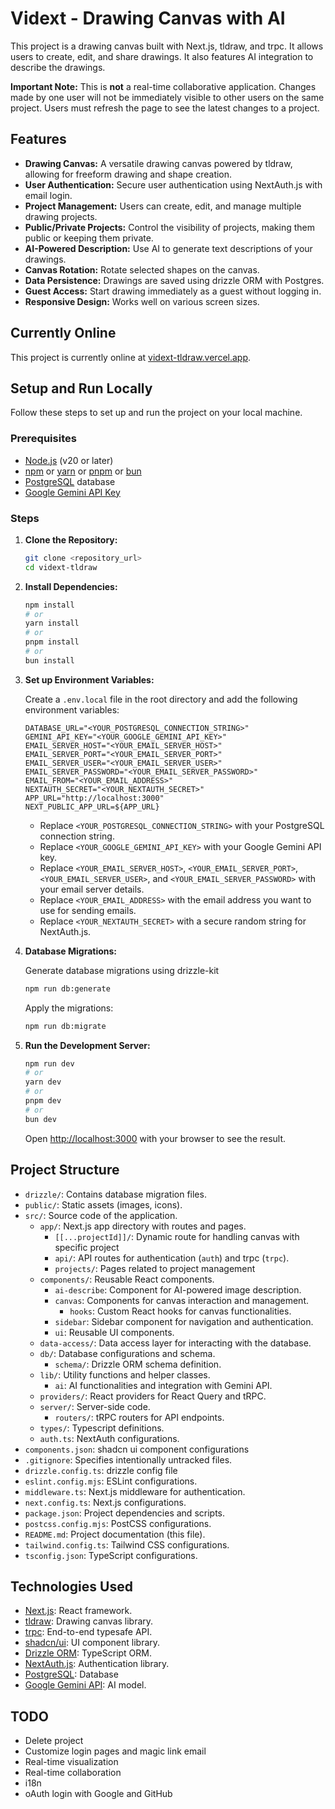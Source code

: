 # Vidext - Drawing Canvas with AI

This project is a drawing canvas built with Next.js, tldraw, and trpc. It allows users to create, edit, and share drawings. It also features AI integration to describe the drawings.

**Important Note:** This is **not** a real-time collaborative application. Changes made by one user will not be immediately visible to other users on the same project. Users must refresh the page to see the latest changes to a project.

## Features

-   **Drawing Canvas:** A versatile drawing canvas powered by tldraw, allowing for freeform drawing and shape creation.
-   **User Authentication:** Secure user authentication using NextAuth.js with email login.
-   **Project Management:** Users can create, edit, and manage multiple drawing projects.
-   **Public/Private Projects:** Control the visibility of projects, making them public or keeping them private.
-   **AI-Powered Description:** Use AI to generate text descriptions of your drawings.
-   **Canvas Rotation:** Rotate selected shapes on the canvas.
-   **Data Persistence:** Drawings are saved using drizzle ORM with Postgres.
-   **Guest Access:** Start drawing immediately as a guest without logging in.
-   **Responsive Design:** Works well on various screen sizes.

## Currently Online

This project is currently online at [vidext-tldraw.vercel.app](https://vidext-tldraw.vercel.app/).

## Setup and Run Locally

Follow these steps to set up and run the project on your local machine.

### Prerequisites

-   [Node.js](https://nodejs.org) (v20 or later)
-   [npm](https://www.npmjs.com/) or [yarn](https://yarnpkg.com/) or [pnpm](https://pnpm.io/) or [bun](https://bun.sh/)
-   [PostgreSQL](https://www.postgresql.org/) database
-   [Google Gemini API Key](https://ai.google.dev/)

### Steps

1.  **Clone the Repository:**

    ```bash
    git clone <repository_url>
    cd vidext-tldraw
    ```

2.  **Install Dependencies:**

    ```bash
    npm install
    # or
    yarn install
    # or
    pnpm install
    # or
    bun install
    ```

3.  **Set up Environment Variables:**

    Create a `.env.local` file in the root directory and add the following environment variables:

    ```env
    DATABASE_URL="<YOUR_POSTGRESQL_CONNECTION_STRING>"
    GEMINI_API_KEY="<YOUR_GOOGLE_GEMINI_API_KEY>"
    EMAIL_SERVER_HOST="<YOUR_EMAIL_SERVER_HOST>"
    EMAIL_SERVER_PORT="<YOUR_EMAIL_SERVER_PORT>"
    EMAIL_SERVER_USER="<YOUR_EMAIL_SERVER_USER>"
    EMAIL_SERVER_PASSWORD="<YOUR_EMAIL_SERVER_PASSWORD>"
    EMAIL_FROM="<YOUR_EMAIL_ADDRESS>"
    NEXTAUTH_SECRET="<YOUR_NEXTAUTH_SECRET>"
    APP_URL="http://localhost:3000"
    NEXT_PUBLIC_APP_URL=${APP_URL}
    ```

    -   Replace `<YOUR_POSTGRESQL_CONNECTION_STRING>` with your PostgreSQL connection string.
    -   Replace `<YOUR_GOOGLE_GEMINI_API_KEY>` with your Google Gemini API key.
    -   Replace `<YOUR_EMAIL_SERVER_HOST>`, `<YOUR_EMAIL_SERVER_PORT>`, `<YOUR_EMAIL_SERVER_USER>`, and `<YOUR_EMAIL_SERVER_PASSWORD>` with your email server details.
    -   Replace `<YOUR_EMAIL_ADDRESS>` with the email address you want to use for sending emails.
    -   Replace `<YOUR_NEXTAUTH_SECRET>` with a secure random string for NextAuth.js.

4.  **Database Migrations:**

    Generate database migrations using drizzle-kit

    ```bash
    npm run db:generate
    ```

    Apply the migrations:

    ```bash
    npm run db:migrate
    ```

5.  **Run the Development Server:**

    ```bash
    npm run dev
    # or
    yarn dev
    # or
    pnpm dev
    # or
    bun dev
    ```

    Open [http://localhost:3000](http://localhost:3000) with your browser to see the result.

## Project Structure

-   `drizzle/`: Contains database migration files.
-   `public/`: Static assets (images, icons).
-   `src/`: Source code of the application.
    -   `app/`: Next.js app directory with routes and pages.
        -   `[[...projectId]]/`: Dynamic route for handling canvas with specific project
        -   `api/`: API routes for authentication (`auth`) and trpc (`trpc`).
        -    `projects/`: Pages related to project management
    -   `components/`: Reusable React components.
        -   `ai-describe`: Component for AI-powered image description.
        -   `canvas`: Components for canvas interaction and management.
            -   `hooks`: Custom React hooks for canvas functionalities.
        -   `sidebar`: Sidebar component for navigation and authentication.
        -   `ui`: Reusable UI components.
    -   `data-access/`: Data access layer for interacting with the database.
    -   `db/`: Database configurations and schema.
        -   `schema/`: Drizzle ORM schema definition.
    -   `lib/`: Utility functions and helper classes.
        -   `ai`: AI functionalities and integration with Gemini API.
    -   `providers/`: React providers for React Query and tRPC.
    -   `server/`: Server-side code.
        -   `routers/`: tRPC routers for API endpoints.
    -   `types/`: Typescript definitions.
    -   `auth.ts`: NextAuth configurations.
-   `components.json`: shadcn ui component configurations
-   `.gitignore`: Specifies intentionally untracked files.
-   `drizzle.config.ts`: drizzle config file
-   `eslint.config.mjs`: ESLint configurations.
-   `middleware.ts`: Next.js middleware for authentication.
-   `next.config.ts`: Next.js configurations.
-   `package.json`: Project dependencies and scripts.
-   `postcss.config.mjs`: PostCSS configurations.
-   `README.md`: Project documentation (this file).
-   `tailwind.config.ts`: Tailwind CSS configurations.
-   `tsconfig.json`: TypeScript configurations.

## Technologies Used

-   [Next.js](https://nextjs.org): React framework.
-   [tldraw](https://www.tldraw.com): Drawing canvas library.
-   [trpc](https://trpc.io): End-to-end typesafe API.
-   [shadcn/ui](https://ui.shadcn.com): UI component library.
-   [Drizzle ORM](https://orm.drizzle.team): TypeScript ORM.
-   [NextAuth.js](https://next-auth.js.org): Authentication library.
-   [PostgreSQL](https://www.postgresql.org): Database
-   [Google Gemini API](https://ai.google.dev/): AI model.

## TODO

-   Delete project
-   Customize login pages and magic link email
-   Real-time visualization
-   Real-time collaboration
-   i18n
-   oAuth login with Google and GitHub
